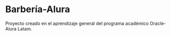 # Barbería-Alura
Proyecto creado en el aprendizaje general del programa académico Oracle-Alura Latam.
